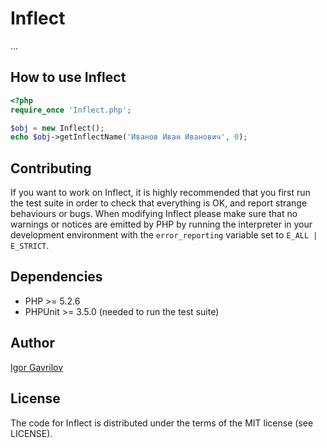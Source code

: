 # Inflect #

...

## How to use Inflect ##

``` php
<?php
require_once 'Inflect.php';

$obj = new Inflect();
echo $obj->getInflectName('Иванов Иван Иванович', 0);
```

## Contributing ##

If you want to work on Inflect, it is highly recommended that you first run the test suite in order to
check that everything is OK, and report strange behaviours or bugs. When modifying Inflect please make
sure that no warnings or notices are emitted by PHP by running the interpreter in your development
environment with the `error_reporting` variable set to `E_ALL | E_STRICT`.

## Dependencies ##

- PHP >= 5.2.6
- PHPUnit >= 3.5.0 (needed to run the test suite)

## Author ##

[Igor Gavrilov](mailto:mytholog@yandex.com)

## License ##

The code for Inflect is distributed under the terms of the MIT license (see LICENSE).
